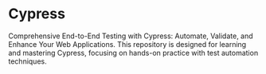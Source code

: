 # Cypress
Comprehensive End-to-End Testing with Cypress: Automate, Validate, and Enhance Your Web Applications. This repository is designed for learning and mastering Cypress, focusing on hands-on practice with test automation techniques.
